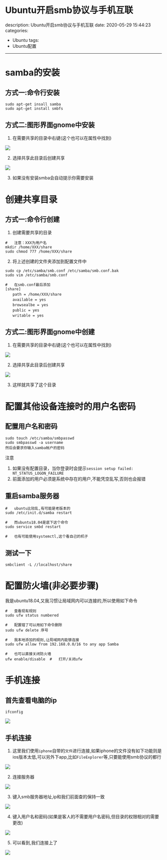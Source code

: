 #   Ubuntu开启smb协议与手机互联
description: Ubuntu开启smb协议与手机互联
date: 2020-05-29 15:44:23
categories:
- Ubuntu
tags:
- Ubuntu配置
---
#   samba的安装
##  方式一:命令行安装
```
sudo apt-get insall samba
sudo apt-get install smbfs
```

##  方式二:图形界面gnome中安装
1.  在需要共享的目录中右键(这个也可以在属性中找到)

![](../images/2020/05/20200529022.png)

2.  选择共享此目录后创建共享

![](../images/2020/05/20200529023.png)

3.  如果没有安装smba会自动提示你需要安装

#  创建共享目录
## 方式一:命令行创建
1.  创建需要共享的目录
```
#   注意：XXX为用户名
mkdir /home/XXX/share
sudo chmod 777 /home/XXX/share
```
2.  将上述创建的文件夹添加到配置文件中
```
sudo cp /etc/samba/smb.conf /etc/samba/smb.conf.bak
sudo vim /etc/samba/smb.conf

#   在smb.conf最后添加
[share]
　　path = /home/XXX/share
　　available = yes
　　browsealbe = yes
　　public = yes
　　writable = yes
```

## 方式二:图形界面gnome中创建
1.  在需要共享的目录中右键(这个也可以在属性中找到)

![](../images/2020/05/20200529022.png)

2.  选择共享此目录后创建共享

![](../images/2020/05/20200529023.png)

3.  这样就共享了这个目录

#   配置其他设备连接时的用户名密码
##  配置用户名和密码
```
sudo touch /etc/samba/smbpasswd
sudo smbpasswd -a username
然后会要求你输入samba帐户的密码
```
注意
1.  如果没有配置目录，当你登录时会提示`session setup failed: NT_STATUS_LOGON_FAILURE`
2.  前面添加的用户必须是系统中存在的用户,不能凭空乱写,否则也会报错

##  重启samba服务器
```
#   ubuntu比较乱,有可能是老版本的
sudo /etc/init.d/samba restart

#   而ubuntu18.04是底下这个命令
sudo service smbd restart

#   也有可能使用systemctl,这个看自己的机子
```

##  测试一下
```
smbclient -L //localhost/share
```

#   配置防火墙(非必要步骤)
我是ubuntu18.04,又我习惯让局域网内可以连接的,所以使用如下命令
```
#   查看现有规则
sudo ufw status numbered

#   配置错了可以用如下命令删除
sudo ufw delete 序号

#   我本地添加的规则,让局域网内能够连接
sudo ufw allow from 192.168.0.0/16 to any app Samba

#   也可以直接关闭防火墙
ufw enable/disable  #   打开/关闭ufw
```

#   手机连接
##  首先查看电脑的ip
```
ifconfig
```

![](../images/2020/05/20200529029.png)


##  手机连接
1.  这里我们使用`iphone`自带的`文件`进行连接,如果iphone的文件没有如下功能则是ios版本太低,可以另外下app,比如`FileExplorer`等,只要能使用smb协议的都行

![](../images/2020/05/20200529028.png)


2.  连接服务器

![](../images/2020/05/20200529024.png)


3.  键入smb服务器地址,ip和我们前面查的保持一致

![](../images/2020/05/20200529025.png)


4.  键入用户名和密码(如果是客人的不需要用户名密码,但目录的权限相对的需要更改)

![](../images/2020/05/20200529026.png)


5.  可以看到,我们连接上了

![](../images/2020/05/20200529027.png)

